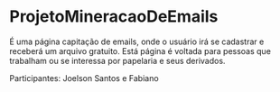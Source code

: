 # ProjetoMineracaoDeEmails
É uma página capitação de emails, onde o usuário irá se cadastrar e receberá um arquivo gratuito. 
Está página é voltada para pessoas que trabalham ou se interessa por papelaria e seus derivados.

Participantes: Joelson Santos e Fabiano
